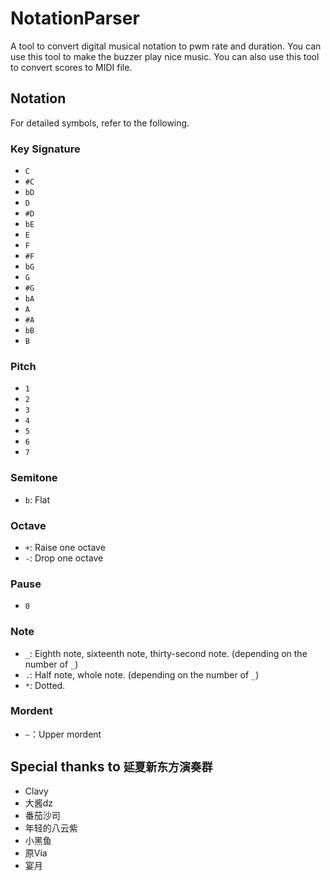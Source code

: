 # NotationParser

A tool to convert digital musical notation to pwm rate and duration. You can use this tool to make the buzzer play nice music. You can also use this tool to convert scores to MIDI file.

## Notation

For detailed symbols, refer to the following.

### Key Signature

* `C`
* `#C`
* `bD`
* `D`
* `#D`
* `bE`
* `E`
* `F`
* `#F`
* `bG`
* `G`
* `#G`
* `bA`
* `A`
* `#A`
* `bB`
* `B`

### Pitch

* `1`
* `2`
* `3`
* `4`
* `5`
* `6`
* `7`

### Semitone

* `b`: Flat

### Octave

* `+`: Raise one octave
* `-`: Drop one octave

### Pause

* `0`

### Note

* `_`: Eighth note, sixteenth note, thirty-second note. (depending on the number of `_`)
* `.`: Half note, whole note. (depending on the number of `_`)
* `*`: Dotted.

### Mordent

* `~`：Upper mordent

## Special thanks to `延夏新东方演奏群`

* Clavy
* 大酱dz
* 番茄沙司
* 年轻的八云紫
* 小黑鱼
* 原Via
* 宴月